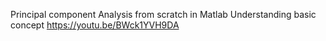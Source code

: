 Principal component Analysis from scratch in Matlab
Understanding basic concept
https://youtu.be/BWck1YVH9DA
